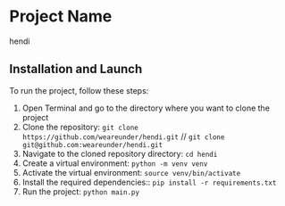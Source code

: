 # Project Name

hendi

## Installation and Launch

To run the project, follow these steps:

1. Open Terminal and go to the directory where you want to clone the project
2. Clone the repository: `git clone https://github.com/weareunder/hendi.git` // `git clone git@github.com:weareunder/hendi.git`
2. Navigate to the cloned repository directory: `cd hendi`
3. Create a virtual environment: `python -m venv venv`
4. Activate the virtual environment: `source venv/bin/activate`
5. Install the required dependencies:: `pip install -r requirements.txt`
6. Run the project: `python main.py`